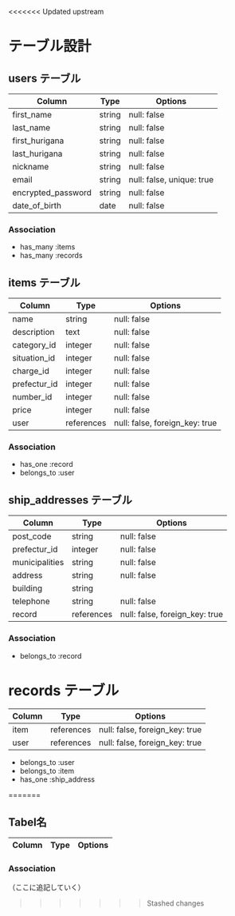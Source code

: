 <<<<<<< Updated upstream
# テーブル設計

## users テーブル

| Column             | Type   | Options     |
| ------------------ | ------ | ----------- |
| first_name         | string | null: false |
| last_name          | string | null: false |
| first_hurigana     | string | null: false |
| last_hurigana      | string | null: false |
| nickname           | string | null: false |
| email              | string | null: false, unique: true |
| encrypted_password | string | null: false |
| date_of_birth      | date   | null: false |

### Association

- has_many :items
- has_many :records

## items テーブル

| Column         | Type   | Options     |
| ------         | ------ | ----------- |
| name           | string | null: false |
| description    | text   | null: false |
| category_id    | integer| null: false |
| situation_id   | integer| null: false |
| charge_id      | integer| null: false |
| prefectur_id   | integer| null: false |
| number_id      | integer| null: false |
| price          | integer| null: false |
| user           | references| null: false, foreign_key: true|


### Association

- has_one :record
- belongs_to :user

## ship_addresses テーブル

| Column           | Type        | Options                        |
| ------           | ----------  | ------------------------------ |
| post_code        | string      | null: false                    |
| prefectur_id     | integer     | null: false                    |
| municipalities   | string      | null: false
| address          | string      | null: false                    |
| building         | string      |                                |
| telephone        | string      | null: false                    |
| record           | references  | null: false,  foreign_key: true| 

### Association

- belongs_to :record

# records テーブル

| Column          | Type       | Options                        |
| ------          | ---------- | ------------------------------ |
| item            | references | null: false,  foreign_key: true|
| user            | references | null: false,  foreign_key: true|

- belongs_to :user
- belongs_to :item
- has_one    :ship_address

=======
## Tabel名

|Column|Type|Options|
|------|----|-------|



### Association
（ここに追記していく）
>>>>>>> Stashed changes
